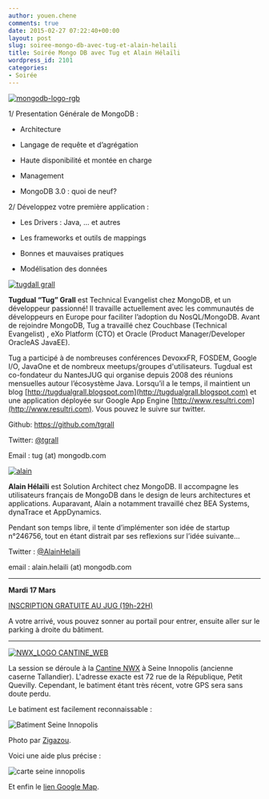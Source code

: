 ```yaml
---
author: youen.chene
comments: true
date: 2015-02-27 07:22:40+00:00
layout: post
slug: soiree-mongo-db-avec-tug-et-alain-helaili
title: Soirée Mongo DB avec Tug et Alain Hélaïli
wordpress_id: 2101
categories:
- Soirée
---
```


[![mongodb-logo-rgb](http://www.normandyjug.org/wp-content/uploads/2015/02/mongodb-logo-rgb-300x86.jpeg)](http://www.normandyjug.org/wp-content/uploads/2015/02/mongodb-logo-rgb.jpeg)



1/ Presentation Générale de MongoDB :





    
  * Architecture

    
  * Langage de requête et d’agrégation

    
  * Haute disponibilité et montée en charge

    
  * Management

    
  * MongoDB 3.0 : quoi de neuf?





2/ Développez votre première application :





    
  * Les Drivers : Java, ... et autres

    
  * Les frameworks et outils de mappings

    
  * Bonnes et mauvaises pratiques

    
  * Modélisation des données





[![tugdall grall](http://www.normandyjug.org/wp-content/uploads/2013/02/tugdall.png)](http://www.normandyjug.org/wp-content/uploads/2013/02/tugdall.png)

**Tugdual “Tug” Grall** est Technical Evangelist chez MongoDB, et un développeur passionné! Il travaille actuellement avec les communautés de développeurs en Europe pour faciliter l’adoption du NosQL/MongoDB. Avant de rejoindre MongoDB, Tug a travaillé chez Couchbase (Technical Evangelist) , eXo Platform (CTO) et Oracle (Product Manager/Developer OracleAS JavaEE).




Tug a participé à de nombreuses conférences DevoxxFR, FOSDEM, Google I/O, JavaOne et de nombreux meetups/groupes d'utilisateurs. Tugdual est co-fondateur du NantesJUG qui organise depuis 2008 des réunions mensuelles autour l’écosystème Java. Lorsqu’il a le temps, il maintient un blog [http://tugdualgrall.blogspot.com](http://tugdualgrall.blogspot.com) et une application déployée sur Google App Engine  [http://www.resultri.com](http://www.resultri.com). Vous pouvez le suivre sur twitter.





Github: https://github.com/tgrall




Twitter: [@tgrall](https://twitter.com/tgrall)




Email : tug (at) mongodb.com


		

[![alain](http://www.normandyjug.org/wp-content/uploads/2015/02/alain-300x300.jpeg)](http://www.normandyjug.org/wp-content/uploads/2015/02/alain.jpeg)

**Alain Hélaïli** est Solution Architect chez MongoDB. Il accompagne les utilisateurs français de MongoDB dans le design de leurs architectures et applications. Auparavant, Alain a notamment travaillé chez BEA Systems, dynaTrace et AppDynamics.




Pendant son temps libre, il tente d’implémenter son idée de startup n°246756, tout en étant distrait par ses reflexions sur l’idée suivante…





Twitter : [@AlainHelaili](https://twitter.com/AlainHelaili)




email : alain.helaili (at) mongodb.com






* * *




**Mardi 17 Mars**




[INSCRIPTION GRATUITE AU JUG (19h-22H)](http://jugevents.org/jugevents/event/55583)


A votre arrivé, vous pouvez sonner au portail pour entrer, ensuite aller sur le parking à droite du bâtiment.



* * *


[![NWX_LOGO CANTINE_WEB](http://www.normandyjug.org/wp-content/uploads/2015/02/LOGO-CANTINE-NEW-FOND-BLANC.png)](http://www.normandyjug.org/wp-content/uploads/2015/02/LOGO-CANTINE-NEW-FOND-BLANC.png)




La session se déroule à la [Cantine NWX](http://www.nwx.fr/la-cantine) à Seine Innopolis (ancienne caserne Tallandier). L'adresse exacte est 72 rue de la République, Petit Quevilly. Cependant, le batiment étant très récent, votre GPS sera sans doute perdu.



Le batiment est facilement reconnaissable :

![Batiment Seine Innopolis](http://www.codeursenseine.com/assets/img/D4K-seineinnopolis.jpg)


Photo par [Zigazou](http://www.flickr.com/photos/zigazou76/9686223521/).


Voici une aide plus précise :

![carte seine innopolis](http://www.codeursenseine.com/assets/img/D4K-seineinnopolis-map.jpg)



Et enfin le [lien Google Map](https://www.google.fr/maps?sll=49.6613699764283,0.9257406254088969&sspn=1.9345148084234847,5.099799485064161&t=h&q=seine+innopolis,+petit+quevilly&ie=UTF8&hq=seine+innopolis,&hnear=Le+Petit-Quevilly,+Seine-Maritime,+Haute-Normandie&ll=49.428688,1.066261&spn=0.002435,0.003946&z=19&vpsrc=6&iwloc=A&cid=14989999868521566714).

